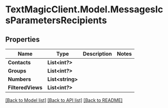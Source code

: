 # TextMagicClient.Model.MessagesIcsParametersRecipients
## Properties

Name | Type | Description | Notes
------------ | ------------- | ------------- | -------------
**Contacts** | **List&lt;int?&gt;** |  | 
**Groups** | **List&lt;int?&gt;** |  | 
**Numbers** | **List&lt;string&gt;** |  | 
**FilteredViews** | **List&lt;int?&gt;** |  | 

[[Back to Model list]](../README.md#documentation-for-models) [[Back to API list]](../README.md#documentation-for-api-endpoints) [[Back to README]](../README.md)

